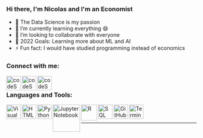 ### Hi there, I'm Nicolas and I'm an Economist

- 🧩 The Data Science is my passion
- 🌱 I’m currently learning everything 😄
- 👯 I’m looking to collaborate with everyone
- 🥅  2022 Goals: Learning more about ML and AI
- ⚡ Fun fact: I would have studied programming instead of economics

### Connect with me:

[<img align="left" alt="codeSTACKr | Twitter" width="38px" src="https://cdn.jsdelivr.net/npm/simple-icons@v3/icons/twitter.svg" />][twitter]
[<img align="left" alt="codeSTACKr | LinkedIn" width="38px" src="https://cdn.jsdelivr.net/npm/simple-icons@v3/icons/linkedin.svg" />][linkedin]
[<img align="left" alt="codeSTACKr | Instagram" width="38px" src="https://cdn.jsdelivr.net/npm/simple-icons@v3/icons/instagram.svg" />][instagram]

<br />

### Languages and Tools:

<img align="left" alt="Visual Studio Code" width="38px" src="https://user-images.githubusercontent.com/89324282/144120347-67c57724-642b-42f1-b11e-2bfbc7dabaa2.png" />
<img align="left" alt="HTML5" width="38px" src="https://user-images.githubusercontent.com/89324282/144120974-952d3c50-b681-4ad6-b934-8081c6d4010d.png" />
<img align="left" alt="Python" width="38px" src="https://user-images.githubusercontent.com/89324282/144120338-e08bc4d4-c595-4808-81f8-5955560ed5cd.png" />
<img align="left" alt="Jupyter Notebook" width="72px" src="https://user-images.githubusercontent.com/89324282/144120352-7cc6967a-0be2-4685-822f-4cae2acd397b.png" />
<img align="left" alt="R" width="42px" src="https://user-images.githubusercontent.com/89324282/144120343-6c38c087-3885-4a9a-b105-afeda24c7fe4.png" />
<img align="left" alt="SQL" width="38px" src="https://user-images.githubusercontent.com/89324282/144120349-3baafec0-6072-488c-8a20-04dc03393b7d.png" />
<img align="left" alt="GitHub" width="38px" src="https://user-images.githubusercontent.com/89324282/144120348-3fd7df79-4669-46af-b956-945ea061aa08.png" />
<img align="left" alt="Terminal" width="38px" src="https://user-images.githubusercontent.com/89324282/144120354-f755cc76-f0f2-40a5-b6c3-8d658973f4a1.png" />

<br />
<br />

---

[twitter]: https://twitter.com/nicolastibata_
[instagram]: https://instagram.com/nicolastibata_?utm_medium=copy_link
[linkedin]: https://www.linkedin.com/in/nicol%C3%A1s-tibat%C3%A1-657238179

<!---
nicolastibata/nicolastibata is a ✨ special ✨ repository because its `README.md` (this file) appears on your GitHub profile.
You can click the Preview link to take a look at your changes.
--->
